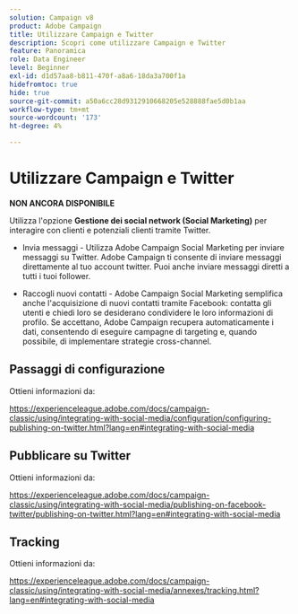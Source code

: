 ```yaml
---
solution: Campaign v8
product: Adobe Campaign
title: Utilizzare Campaign e Twitter
description: Scopri come utilizzare Campaign e Twitter
feature: Panoramica
role: Data Engineer
level: Beginner
exl-id: d1d57aa8-b811-470f-a8a6-18da3a700f1a
hidefromtoc: true
hide: true
source-git-commit: a50a6cc28d9312910668205e528888fae5d0b1aa
workflow-type: tm+mt
source-wordcount: '173'
ht-degree: 4%

---
```


# Utilizzare Campaign e Twitter

**NON ANCORA DISPONIBILE**

Utilizza l&#39;opzione **Gestione dei social network (Social Marketing)** per interagire con clienti e potenziali clienti tramite Twitter.

* Invia messaggi - Utilizza Adobe Campaign Social Marketing per inviare messaggi su Twitter. Adobe Campaign ti consente di inviare messaggi direttamente al tuo account twitter. Puoi anche inviare messaggi diretti a tutti i tuoi follower.

* Raccogli nuovi contatti - Adobe Campaign Social Marketing semplifica anche l&#39;acquisizione di nuovi contatti tramite Facebook: contatta gli utenti e chiedi loro se desiderano condividere le loro informazioni di profilo. Se accettano, Adobe Campaign recupera automaticamente i dati, consentendo di eseguire campagne di targeting e, quando possibile, di implementare strategie cross-channel.

## Passaggi di configurazione

Ottieni informazioni da:

https://experienceleague.adobe.com/docs/campaign-classic/using/integrating-with-social-media/configuration/configuring-publishing-on-twitter.html?lang=en#integrating-with-social-media


## Pubblicare su Twitter

Ottieni informazioni da:

https://experienceleague.adobe.com/docs/campaign-classic/using/integrating-with-social-media/publishing-on-facebook-twitter/publishing-on-twitter.html?lang=en#integrating-with-social-media


## Tracking

Ottieni informazioni da:

https://experienceleague.adobe.com/docs/campaign-classic/using/integrating-with-social-media/annexes/tracking.html?lang=en#integrating-with-social-media
